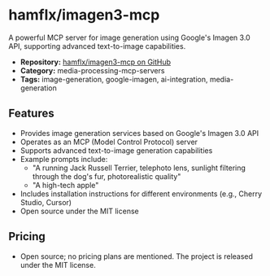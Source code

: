 # hamflx/imagen3-mcp

A powerful MCP server for image generation using Google's Imagen 3.0 API, supporting advanced text-to-image capabilities.

- **Repository:** [hamflx/imagen3-mcp on GitHub](https://github.com/hamflx/imagen3-mcp)
- **Category:** media-processing-mcp-servers
- **Tags:** image-generation, google-imagen, ai-integration, media-generation

## Features
- Provides image generation services based on Google's Imagen 3.0 API
- Operates as an MCP (Model Control Protocol) server
- Supports advanced text-to-image generation capabilities
- Example prompts include:
  - "A running Jack Russell Terrier, telephoto lens, sunlight filtering through the dog's fur, photorealistic quality"
  - "A high-tech apple"
- Includes installation instructions for different environments (e.g., Cherry Studio, Cursor)
- Open source under the MIT license

## Pricing
- Open source; no pricing plans are mentioned. The project is released under the MIT license.

